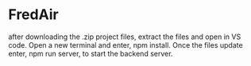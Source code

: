 # FredAir
after downloading the .zip project files, extract the files and open in VS code.
Open a new terminal and enter, npm install.
Once the files update enter, npm run server, to start the backend server.
